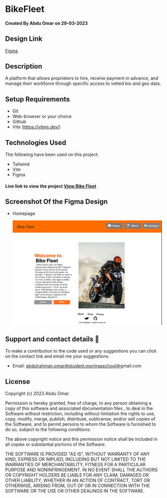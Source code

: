 # BikeFleet

#### Created By Abdu Omar on 29-03-2023

## Design Link

[Figma](https://www.figma.com/file/eiGetwseq1Vn0ucywhhIK2/Bike-Fleet?node-id=0-1&t=ULfDRKJdlrG04VC9-0)

## Description
A platform that allows proprietors to hire, receive payment in advance, and manage their workforce through specific
access to vetted bio and geo data.

## Setup Requirements

- Git
- Web-browser or your choice
- Github
- Vite (https://vitejs.dev/)


## Technologies Used

The following have been used on this project:

- Tailwind
- Vite
- Figma



#### Live link to view the project <a href="">View Bike Fleet</a>



## Screenshot Of the Figma Design

- Homepage

  <img src="src/assets/Screenshot (1).png" alt="screenshot" />


## Support and contact details 🙂

To make a contribution to the code used or any suggestions you can click on the contact link and email me your suggestions.

- Email: abdulrahman.omar@student.moringaschool@gmail.com

## License

Copyright (c) 2023 Abdu Omar.

Permission is hereby granted, free of charge, to any person obtaining a copy
of this software and associated documentation files , to deal
in the Software without restriction, including without limitation the rights
to use, copy, modify, merge, publish, distribute, sublicense, and/or sell
copies of the Software, and to permit persons to whom the Software is
furnished to do so, subject to the following conditions:

The above copyright notice and this permission notice shall be included in all
copies or substantial portions of the Software.

THE SOFTWARE IS PROVIDED "AS IS", WITHOUT WARRANTY OF ANY KIND, EXPRESS OR
IMPLIED, INCLUDING BUT NOT LIMITED TO THE WARRANTIES OF MERCHANTABILITY,
FITNESS FOR A PARTICULAR PURPOSE AND NONINFRINGEMENT. IN NO EVENT SHALL THE
AUTHORS OR COPYRIGHT HOLDERS BE LIABLE FOR ANY CLAIM, DAMAGES OR OTHER
LIABILITY, WHETHER IN AN ACTION OF CONTRACT, TORT OR OTHERWISE, ARISING FROM,
OUT OF OR IN CONNECTION WITH THE SOFTWARE OR THE USE OR OTHER DEALINGS IN THE
SOFTWARE.